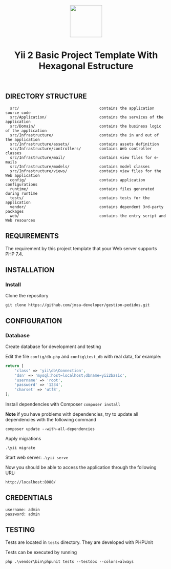 <p align="center">
    <a href="https://github.com/yiisoft" target="_blank">
        <img src="https://avatars0.githubusercontent.com/u/993323" height="100px">
    </a>
    <h1 align="center">Yii 2 Basic Project Template With Hexagonal Estructure</h1>
    <br>
</p>


DIRECTORY STRUCTURE
-------------------

      src/                                   contains the application source code
      src/Application/                       contains the services of the application
      src/Domain/                            contains the business logic of the application
      src/Infrastructure/                    contains the in and out of the application
      src/Infrastructure/assets/             contains assets definition
      src/Infrastructure/controllers/        contains Web controller classes
      src/Infrastructure/mail/               contains view files for e-mails
      src/Infrastructure/models/             contains model classes
      src/Infrastructure/views/              contains view files for the Web application
      config/                                contains application configurations
      runtime/                               contains files generated during runtime
      tests/                                 contains tests for the application
      vendor/                                contains dependent 3rd-party packages
      web/                                   contains the entry script and Web resources

REQUIREMENTS
------------

The requirement by this project template that your Web server supports PHP 7.4.


INSTALLATION
------------

### Install

Clone the repository

~~~
git clone https://github.com/jmsa-developer/gestion-pedidos.git
~~~

CONFIGURATION
-------------

### Database

Create database for development and testing 

Edit the file `config/db.php` and `config\test_db` with real data, for example:

```php
return [
    'class' => 'yii\db\Connection',
    'dsn' => 'mysql:host=localhost;dbname=yii2basic',
    'username' => 'root',
    'password' => '1234',
    'charset' => 'utf8',
];
```

Install dependencies with Composer
    ```
    composer install  
    ```

**Note**
if you have problems with dependencies, try to update all dependencies with the following command
   ```
   composer update --with-all-dependencies
   ```
Apply migrations
   ```
   .\yii migrate
   ```

Start web server:
    ```
    .\yii serve
    ```

Now you should be able to access the application through the following URL:

~~~
http://localhost:8080/
~~~


CREDENTIALS
-----------

~~~
username: admin
password: admin
~~~


TESTING
-------

Tests are located in `tests` directory. They are developed
with PHPUnit

Tests can be executed by running

```
php .\vendor\bin\phpunit tests --testdox --colors=always
```
